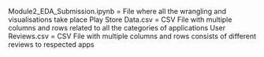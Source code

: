 Module2_EDA_Submission.ipynb = File where all the wrangling and visualisations take place
Play Store Data.csv = CSV File with multiple columns and rows related to all the categories of applications
User Reviews.csv = CSV File with multiple columns and rows consists of different reviews to respected apps

